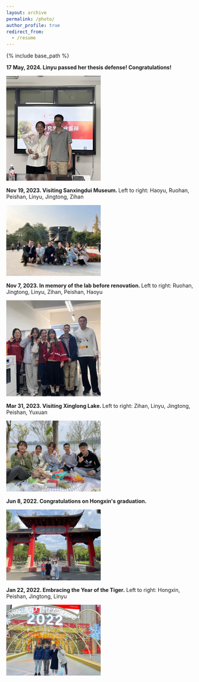```yaml
---
layout: archive
permalink: /photo/
author_profile: true
redirect_from:
  - /resume
---
```


{% include base_path %}

<b> 17 May, 2024. Linyu passed her thesis defense! Congratulations! </b>

<img src='/images/20240517-lly.jpg' width='50%' height='50%'>

<b> Nov 19, 2023. Visiting Sanxingdui Museum. </b> Left to right: Haoyu, Ruohan, Peishan, Linyu, Jingtong, Zihan

<img src='/images/20231119-xanxingdui.webp' width='50%' height='50%'>

<b> Nov 7, 2023. In memory of the lab before renovation. </b> Left to right: Ruohan, Jingtong, Linyu, Zihan, Peishan, Haoyu

<img src='/images/20231107-lab-renovation.webp' width='50%' height='50%'>

<b> Mar 31, 2023. Visiting Xinglong Lake. </b> Left to right: Zihan, Linyu, Jingtong, Peishan, Yuxuan

<img src='/images/20230331-xinglonghu.webp' width='50%' height='50%'>

<b> Jun 8, 2022. Congratulations on Hongxin's graduation. </b>

<img src='/images/20220608-Hongxin1.webp' width='50%' height='50%'>

<b> Jan 22, 2022. Embracing the Year of the Tiger.</b> Left to right: Hongxin, Peishan, Jingtong, Linyu

<img src='/images/20220122-gathering.webp' width='50%' height='50%'>



  

